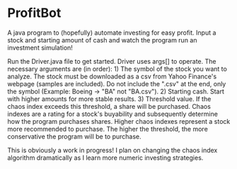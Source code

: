 # ProfitBot
A java program to (hopefully) automate investing for easy profit. Input a stock and starting amount of cash and watch the program run an investment simulation!

Run the Driver.java file to get started. Driver uses args[] to operate. The necessary arguments are (in order): 1) The symbol of the stock you want to analyze. The stock must be downloaded as a csv from Yahoo Finance's webpage (samples are included). Do not include the ".csv" at the end, only the symbol (Example: Boeing -> "BA" not "BA.csv"). 2) Starting cash. Start with higher amounts for more stable results. 3) Threshold value. If the chaos index exceeds this threshold, a share will be purchased. Chaos indexes are a rating for a stock's buyability and subsequently determine how the program purchases shares. Higher chaos indexes represent a stock more recommended to purchase. The higher the threshold, the more conservative the program will be to purchase. 

This is obviously a work in progress! I plan on changing the chaos index algorithm dramatically as I learn more numeric investing strategies.
